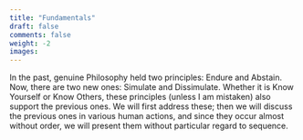 ```yaml
---
title: "Fundamentals"
draft: false
comments: false
weight: -2
images:
---
```


In the past, genuine Philosophy held two principles: Endure and Abstain. Now, there are two new ones: Simulate and Dissimulate. Whether it is Know Yourself or Know Others, these principles (unless I am mistaken) also support the previous ones.
We will first address these; then we will discuss the previous ones in various human actions, and since they occur almost without order, we will present them without particular regard to sequence.
